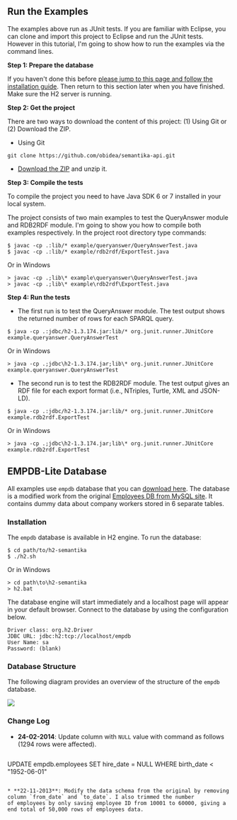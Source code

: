 ## Run the Examples

The examples above run as JUnit tests. If you are familiar with Eclipse, you can clone and import this project to Eclipse and run the JUnit tests. However in this tutorial, I'm going to show how to run the examples via the command lines.

**Step 1: Prepare the database**

If you haven't done this before [please jump to this page and follow the installation guide](https://github.com/obidea/semantika-api/tree/master/example#empdb-lite-database). Then return to this section later when you have finished. Make sure the H2 server is running.

**Step 2: Get the project**

There are two ways to download the content of this project: (1) Using Git or (2) Download the ZIP.

* Using Git
```
git clone https://github.com/obidea/semantika-api.git
```

* [Download the ZIP](https://github.com/obidea/semantika-api/archive/master.zip) and unzip it.


**Step 3: Compile the tests**

To compile the project you need to have Java SDK 6 or 7 installed in your local system. 

The project consists of two main examples to test the QueryAnswer module and RDB2RDF module. I'm going to show you how to compile both examples respectively. In the project root directory type commands:
```
$ javac -cp .:lib/* example/queryanswer/QueryAnswerTest.java
$ javac -cp .:lib/* example/rdb2rdf/ExportTest.java
```

Or in Windows
```
> javac -cp .;lib\* example\queryanswer\QueryAnswerTest.java
> javac -cp .;lib\* example\rdb2rdf\ExportTest.java
```

**Step 4: Run the tests**

* The first run is to test the QueryAnswer module. The test output shows the returned number of rows for each SPARQL query.
```
$ java -cp .:jdbc/h2-1.3.174.jar:lib/* org.junit.runner.JUnitCore example.queryanswer.QueryAnswerTest
```
Or in Windows
```
> java -cp .;jdbc\h2-1.3.174.jar;lib\* org.junit.runner.JUnitCore example.queryanswer.QueryAnswerTest
```

* The second run is to test the RDB2RDF module. The test output gives an RDF file for each export format (i.e., NTriples, Turtle, XML and JSON-LD).
```
$ java -cp .:jdbc/h2-1.3.174.jar:lib/* org.junit.runner.JUnitCore example.rdb2rdf.ExportTest
```
Or in Windows
```
> java -cp .;jdbc\h2-1.3.174.jar;lib\* org.junit.runner.JUnitCore example.rdb2rdf.ExportTest
```

## EMPDB-Lite Database

All examples use `empdb` database that you can [download here](https://github.com/obidea/semantika-api/releases/download/v1.1/h2-semantika_24-02-2014.zip).
The database is a modified work from the original [Employees DB from MySQL site](http://dev.mysql.com/doc/employee/en/employees-introduction.html). It
contains dummy data about company workers stored in 6 separate tables.


### Installation

The `empdb` database is available in H2 engine. To run the database:
```
$ cd path/to/h2-semantika
$ ./h2.sh
```
Or in Windows
```
> cd path\to\h2-semantika
> h2.bat
```

The database engine will start immediately and a localhost page will appear in your default browser. Connect to the database by using the configuration below.

```
Driver class: org.h2.Driver
JDBC URL: jdbc:h2:tcp://localhost/empdb
User Name: sa
Password: (blank)
```


### Database Structure

The following diagram provides an overview of the structure of the `empdb` database.

![](https://raw.github.com/obidea/semantika-api/master/model/empdb.erd.png)


### Change Log

* **24-02-2014**: Update column with `NULL` value with command as follows (1294 rows were affected).
  ```
UPDATE empdb.employees SET hire_date = NULL WHERE birth_date < "1952-06-01"
```

* **22-11-2013**: Modify the data schema from the original by removing column `from_date` and `to_date`. I also trimmed the number
of employees by only saving employee ID from 10001 to 60000, giving a end total of 50,000 rows of employees data.
